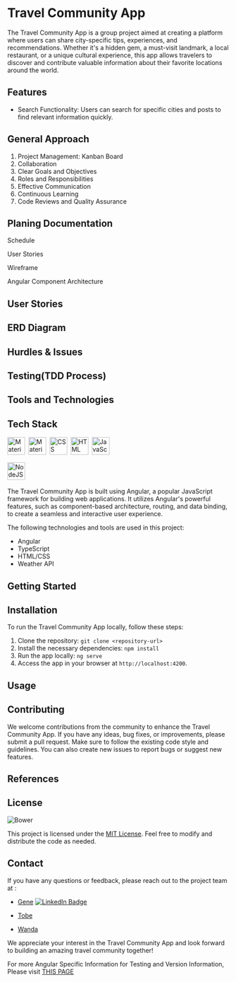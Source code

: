 # Travel Community App

The Travel Community App is a group project aimed at creating a platform where users can share city-specific tips, experiences, and recommendations. Whether it's a hidden gem, a must-visit landmark, a local restaurant, or a unique cultural experience, this app allows travelers to discover and contribute valuable information about their favorite locations around the world.

## Features

- Search Functionality: Users can search for specific cities and posts to find relevant information quickly.


## General Approach 
1. Project Management: Kanban Board
2. Collaboration
3. Clear Goals and Objectives
4. Roles and Responsibilities 
5. Effective Communication
6. Continuous Learning
7. Code Reviews and Quality Assurance

## Planing Documentation 

Schedule

User Stories 

Wireframe

Angular Component Architecture

## User Stories 

## ERD Diagram 

## Hurdles & Issues 

## Testing(TDD Process)

## Tools and Technologies 




## Tech Stack

<div>
  
  
  <img src="https://cdn.jsdelivr.net/gh/devicons/devicon/icons/materialui/materialui-original.svg" title="Material UI" alt="Material UI" width="40" height="40"/>&nbsp;
  <img src="https://cdn.jsdelivr.net/gh/devicons/devicon/icons/angularjs/angularjs-original.svg" title="Material UI" alt="Material UI" width="40" height="40"/>&nbsp;
  <img src="https://cdn.jsdelivr.net/gh/devicons/devicon/icons/css3/css3-plain-wordmark.svg"  title="CSS3" alt="CSS" width="40" height="40"/>&nbsp;
  <img src="https://cdn.jsdelivr.net/gh/devicons/devicon/icons/html5/html5-original.svg" title="HTML5" alt="HTML" width="40" height="40"/>&nbsp;
  <img src="https://cdn.jsdelivr.net/gh/devicons/devicon/icons/javascript/javascript-original.svg" title="JavaScript" alt="JavaScript" width="40" height="40"/>&nbsp;
  
  <img src="https://cdn.jsdelivr.net/gh/devicons/devicon/icons/nodejs/nodejs-original-wordmark.svg" title="NodeJS" alt="NodeJS" width="40" height="40"/>&nbsp;
  
  
</div>
The Travel Community App is built using Angular, a popular JavaScript framework for building web applications. It utilizes Angular's powerful features, such as component-based architecture, routing, and data binding, to create a seamless and interactive user experience. 

The following technologies and tools are used in this project:

- Angular
- TypeScript
- HTML/CSS
- Weather API

## Getting Started

## Installation
To run the Travel Community App locally, follow these steps:

1. Clone the repository: `git clone <repository-url>`
2. Install the necessary dependencies: `npm install`
3. Run the app locally: `ng serve`
4. Access the app in your browser at `http://localhost:4200`.

## Usage 


## Contributing

We welcome contributions from the community to enhance the Travel Community App. If you have any ideas, bug fixes, or improvements, please submit a pull request. Make sure to follow the existing code style and guidelines. You can also create new issues to report bugs or suggest new features.

## References 


## License
![Bower](https://img.shields.io/bower/l/MI)

This project is licensed under the [MIT License](LICENSE). Feel free to modify and distribute the code as needed.

## Contact

If you have any questions or feedback, please reach out to the project team at :
- [Gene]()  <a href="your-linkedin-URL">
    <img src="https://img.shields.io/badge/LinkedIn-blue?style=for-the-badge&logo=linkedin&logoColor=white" alt="LinkedIn Badge"/>
    
  </a>

- [Tobe]() 
- [Wanda]()

We appreciate your interest in the Travel Community App and look forward to building an amazing travel community together!

For more Angular Specific Information for Testing and Version Information, Please visit [THIS PAGE](angular-setup.md)





